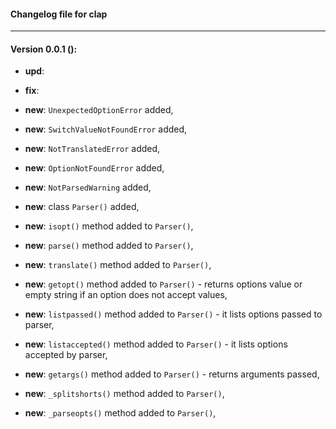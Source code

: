 #### Changelog file for clap

----

#### Version 0.0.1 ():

* __upd__:  


* __fix__:  


* __new__:  ```UnexpectedOptionError``` added,
* __new__:  ```SwitchValueNotFoundError``` added,
* __new__:  ```NotTranslatedError``` added,
* __new__:  ```OptionNotFoundError``` added,

* __new__:  ```NotParsedWarning``` added,

* __new__:  class ```Parser()``` added,
* __new__:  ```isopt()``` method added to ```Parser()```,
* __new__:  ```parse()``` method added to ```Parser()```,
* __new__:  ```translate()``` method added to ```Parser()```,
* __new__:  ```getopt()``` method added to ```Parser()``` - returns options value or empty string if an option does not accept values,
* __new__:  ```listpassed()``` method added to ```Parser()``` - it lists options passed to parser,
* __new__:  ```listaccepted()``` method added to ```Parser()``` - it lists options accepted by parser,
* __new__:  ```getargs()``` method added to ```Parser()``` - returns arguments passed,
* __new__:  ```_splitshorts()``` method added to ```Parser()```,
* __new__:  ```_parseopts()``` method added to ```Parser()```,


